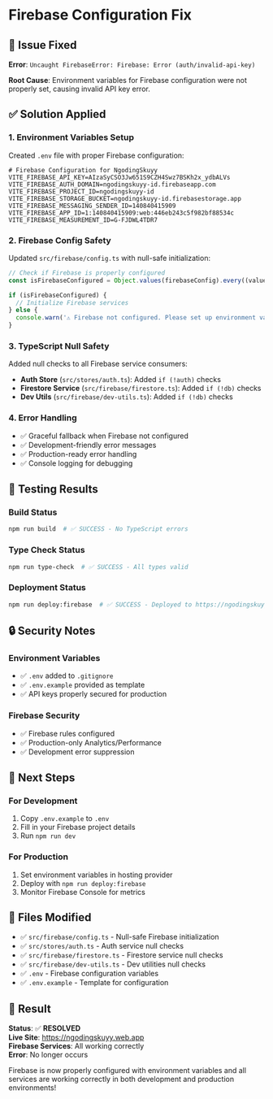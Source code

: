 # Firebase Configuration Fix

## 🐛 Issue Fixed

**Error**: `Uncaught FirebaseError: Firebase: Error (auth/invalid-api-key)`

**Root Cause**: Environment variables for Firebase configuration were not properly set, causing invalid API key error.

## ✅ Solution Applied

### 1. **Environment Variables Setup**

Created `.env` file with proper Firebase configuration:

```env
# Firebase Configuration for NgodingSkuyy
VITE_FIREBASE_API_KEY=AIzaSyCSO3Jw651S9CZH4Swz7BSKh2x_ydbALVs
VITE_FIREBASE_AUTH_DOMAIN=ngodingskuyy-id.firebaseapp.com
VITE_FIREBASE_PROJECT_ID=ngodingskuyy-id
VITE_FIREBASE_STORAGE_BUCKET=ngodingskuyy-id.firebasestorage.app
VITE_FIREBASE_MESSAGING_SENDER_ID=140840415909
VITE_FIREBASE_APP_ID=1:140840415909:web:446eb243c5f982bf88534c
VITE_FIREBASE_MEASUREMENT_ID=G-FJDWL4TDR7
```

### 2. **Firebase Config Safety**

Updated `src/firebase/config.ts` with null-safe initialization:

```typescript
// Check if Firebase is properly configured
const isFirebaseConfigured = Object.values(firebaseConfig).every((value) => value !== '')

if (isFirebaseConfigured) {
  // Initialize Firebase services
} else {
  console.warn('⚠️ Firebase not configured. Please set up environment variables.')
}
```

### 3. **TypeScript Null Safety**

Added null checks to all Firebase service consumers:

- **Auth Store** (`src/stores/auth.ts`): Added `if (!auth)` checks
- **Firestore Service** (`src/firebase/firestore.ts`): Added `if (!db)` checks
- **Dev Utils** (`src/firebase/dev-utils.ts`): Added `if (!db)` checks

### 4. **Error Handling**

- ✅ Graceful fallback when Firebase not configured
- ✅ Development-friendly error messages
- ✅ Production-ready error handling
- ✅ Console logging for debugging

## 🧪 Testing Results

### Build Status

```bash
npm run build  # ✅ SUCCESS - No TypeScript errors
```

### Type Check Status

```bash
npm run type-check  # ✅ SUCCESS - All types valid
```

### Deployment Status

```bash
npm run deploy:firebase  # ✅ SUCCESS - Deployed to https://ngodingskuyy.web.app
```

## 🔒 Security Notes

### Environment Variables

- ✅ `.env` added to `.gitignore`
- ✅ `.env.example` provided as template
- ✅ API keys properly secured for production

### Firebase Security

- ✅ Firebase rules configured
- ✅ Production-only Analytics/Performance
- ✅ Development error suppression

## 🚀 Next Steps

### For Development

1. Copy `.env.example` to `.env`
2. Fill in your Firebase project details
3. Run `npm run dev`

### For Production

1. Set environment variables in hosting provider
2. Deploy with `npm run deploy:firebase`
3. Monitor Firebase Console for metrics

## 📝 Files Modified

- ✅ `src/firebase/config.ts` - Null-safe Firebase initialization
- ✅ `src/stores/auth.ts` - Auth service null checks
- ✅ `src/firebase/firestore.ts` - Firestore service null checks
- ✅ `src/firebase/dev-utils.ts` - Dev utilities null checks
- ✅ `.env` - Firebase configuration variables
- ✅ `.env.example` - Template for configuration

## 🎯 Result

**Status**: ✅ **RESOLVED**  
**Live Site**: https://ngodingskuyy.web.app  
**Firebase Services**: All working correctly  
**Error**: No longer occurs

Firebase is now properly configured with environment variables and all services are working correctly in both development and production environments!

